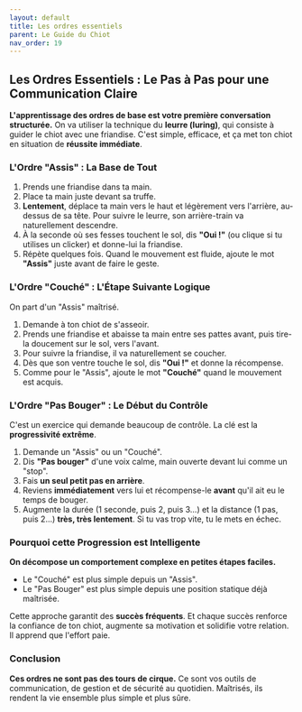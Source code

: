 ```yaml
---
layout: default
title: Les ordres essentiels
parent: Le Guide du Chiot
nav_order: 19
---
```


## **Les Ordres Essentiels : Le Pas à Pas pour une Communication Claire**

**L'apprentissage des ordres de base est votre première conversation structurée.** On va utiliser la technique du **leurre (luring)**, qui consiste à guider le chiot avec une friandise. C'est simple, efficace, et ça met ton chiot en situation de **réussite immédiate**.

### **L'Ordre "Assis" : La Base de Tout**

1.  Prends une friandise dans ta main.
2.  Place ta main juste devant sa truffe.
3.  **Lentement**, déplace ta main vers le haut et légèrement vers l'arrière, au-dessus de sa tête. Pour suivre le leurre, son arrière-train va naturellement descendre.
4.  À la seconde où ses fesses touchent le sol, dis **"Oui !"** (ou clique si tu utilises un clicker) et donne-lui la friandise.
5.  Répète quelques fois. Quand le mouvement est fluide, ajoute le mot **"Assis"** juste avant de faire le geste.

### **L'Ordre "Couché" : L'Étape Suivante Logique**

On part d'un "Assis" maîtrisé.
1.  Demande à ton chiot de s'asseoir.
2.  Prends une friandise et abaisse ta main entre ses pattes avant, puis tire-la doucement sur le sol, vers l'avant.
3.  Pour suivre la friandise, il va naturellement se coucher.
4.  Dès que son ventre touche le sol, dis **"Oui !"** et donne la récompense.
5.  Comme pour le "Assis", ajoute le mot **"Couché"** quand le mouvement est acquis.

### **L'Ordre "Pas Bouger" : Le Début du Contrôle**

C'est un exercice qui demande beaucoup de contrôle. La clé est la **progressivité extrême**.
1.  Demande un "Assis" ou un "Couché".
2.  Dis **"Pas bouger"** d'une voix calme, main ouverte devant lui comme un "stop".
3.  Fais **un seul petit pas en arrière**.
4.  Reviens **immédiatement** vers lui et récompense-le **avant** qu'il ait eu le temps de bouger.
5.  Augmente la durée (1 seconde, puis 2, puis 3...) et la distance (1 pas, puis 2...) **très, très lentement**. Si tu vas trop vite, tu le mets en échec.

### **Pourquoi cette Progression est Intelligente**

**On décompose un comportement complexe en petites étapes faciles.**
- Le "Couché" est plus simple depuis un "Assis".
- Le "Pas Bouger" est plus simple depuis une position statique déjà maîtrisée.

Cette approche garantit des **succès fréquents**. Et chaque succès renforce la confiance de ton chiot, augmente sa motivation et solidifie votre relation. Il apprend que l'effort paie.

### **Conclusion**

**Ces ordres ne sont pas des tours de cirque.** Ce sont vos outils de communication, de gestion et de sécurité au quotidien. Maîtrisés, ils rendent la vie ensemble plus simple et plus sûre. 